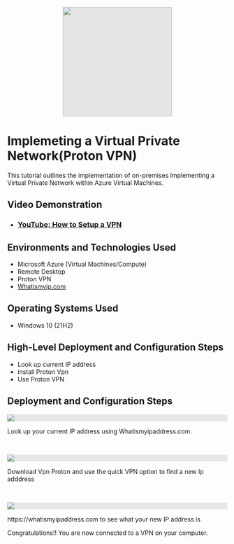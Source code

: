 <p align="center">
<img style="display: block;-webkit-user-select: none;margin: auto;cursor: zoom-in;background-color: hsl(0, 0%, 90%);transition: background-color 300ms;" src="https://github-production-user-asset-6210df.s3.amazonaws.com/142127371/420718289-d11bd56c-18b6-4b34-ba95-46f2f92f7d2e.png?X-Amz-Algorithm=AWS4-HMAC-SHA256&amp;X-Amz-Credential=AKIAVCODYLSA53PQK4ZA%2F20250310%2Fus-east-1%2Fs3%2Faws4_request&amp;X-Amz-Date=20250310T001210Z&amp;X-Amz-Expires=300&amp;X-Amz-Signature=bdacc94f20d5c60357eebead9656f1e30be131df5c430829339c65311f40bc46&amp;X-Amz-SignedHeaders=host" width="250" height="250">
</p>

<h1>Implemeting a Virtual Private Network(Proton VPN)</h1>
This tutorial outlines the implementation of on-premises Implementing a Virtual Private Network within Azure Virtual Machines.<br />


<h2>Video Demonstration</h2>

- ### [YouTube: How to Setup a VPN](https://www.youtube.com)


<h2>Environments and Technologies Used</h2>

- Microsoft Azure (Virtual Machines/Compute)
- Remote Desktop
- Proton VPN
- [Whatismyip.com](https://whatismyipaddress.com)

<h2>Operating Systems Used </h2>

- Windows 10 (21H2)

<h2>High-Level Deployment and Configuration Steps</h2>

- Look up current IP address
- install Proton Vpn
- Use Proton VPN

<h2>Deployment and Configuration Steps</h2>

<p>
<img style="display: block;-webkit-user-select: none;margin: auto;cursor: zoom-in;background-color: hsl(0, 0%, 90%);transition: background-color 300ms;" src="https://github-production-user-asset-6210df.s3.amazonaws.com/142127371/420949768-88d3b696-e542-48b3-9abc-bb5fa9f7d953.png?X-Amz-Algorithm=AWS4-HMAC-SHA256&amp;X-Amz-Credential=AKIAVCODYLSA53PQK4ZA%2F20250310%2Fus-east-1%2Fs3%2Faws4_request&amp;X-Amz-Date=20250310T142303Z&amp;X-Amz-Expires=300&amp;X-Amz-Signature=f4e070ef82b38b9d2d7995446d264d82c48bb5735bfcd2b837029d878214da64&amp;X-Amz-SignedHeaders=host"">
</p>
<p>
Look up your current IP address using Whatismyipaddress.com.
</p>
<br />

<p>
<img style="display: block;-webkit-user-select: none;margin: auto;cursor: zoom-in;background-color: hsl(0, 0%, 90%);transition: background-color 300ms;" src="https://github-production-user-asset-6210df.s3.amazonaws.com/142127371/420949783-5710f98f-093f-48cf-81f1-fef3efbdc038.png?X-Amz-Algorithm=AWS4-HMAC-SHA256&amp;X-Amz-Credential=AKIAVCODYLSA53PQK4ZA%2F20250310%2Fus-east-1%2Fs3%2Faws4_request&amp;X-Amz-Date=20250310T142310Z&amp;X-Amz-Expires=300&amp;X-Amz-Signature=13311ee935f794144127add5e5ad37066922ce5d3be2c976ad65416ed9025aac&amp;X-Amz-SignedHeaders=host">
</p>
<p>
Download Vpn Proton and use the quick VPN option to find a new Ip adddress
</p>
<br />

<p>
<img style="display: block;-webkit-user-select: none;margin: auto;cursor: zoom-in;background-color: hsl(0, 0%, 90%);transition: background-color 300ms;" src="https://github-production-user-asset-6210df.s3.amazonaws.com/142127371/420949838-07323e83-d73e-4a6f-b2f6-3dbb780a95b4.png?X-Amz-Algorithm=AWS4-HMAC-SHA256&amp;X-Amz-Credential=AKIAVCODYLSA53PQK4ZA%2F20250310%2Fus-east-1%2Fs3%2Faws4_request&amp;X-Amz-Date=20250310T142319Z&amp;X-Amz-Expires=300&amp;X-Amz-Signature=3ea1385cedeb26cb47981bc444aea74b3ac3ff9642482428188ef5c671e34dd4&amp;X-Amz-SignedHeaders=host">
</p>
https://whatismyipaddress.com to see what your new IP address is 
 
  Congratulations!! You are now connected to a VPN on your computer.
</p>
<br />
